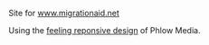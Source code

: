 
Site for www.migrationaid.net 

Using the [feeling reponsive design](http://phlow.github.io/feeling-responsive/info/) of Phlow Media.
